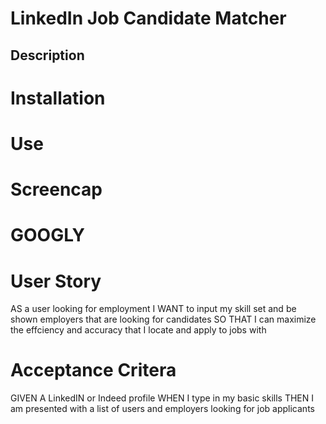 # LinkedIn Job Candidate Matcher
## Description

# Installation

# Use

# Screencap



# GOOGLY

# User Story 
 AS a user looking for employment
 I WANT to input my skill set and be shown employers that are looking for candidates
 SO THAT I can maximize the effciency and accuracy that I locate and apply to jobs with

 # Acceptance Critera 
 GIVEN A LinkedIN or Indeed profile
 WHEN I type in my basic skills
 THEN I am presented with a list of users and employers looking for job applicants 
